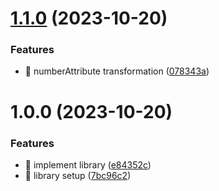 # [1.1.0](https://github.com/kreuzerk/a-transform-transformer/compare/v1.0.0...v1.1.0) (2023-10-20)


### Features

* 🎸 numberAttribute transformation ([078343a](https://github.com/kreuzerk/a-transform-transformer/commit/078343a66867ad2a02c5242773e18c08d177a6d9))

# 1.0.0 (2023-10-20)


### Features

* 🎸 implement library ([e84352c](https://github.com/kreuzerk/a-transform-transformer/commit/e84352cb9543658d600ef05d06a2976f40282f10))
* 🎸 library setup ([7bc96c2](https://github.com/kreuzerk/a-transform-transformer/commit/7bc96c2bfb5904513753795a1eba30d03d64e2bb))
